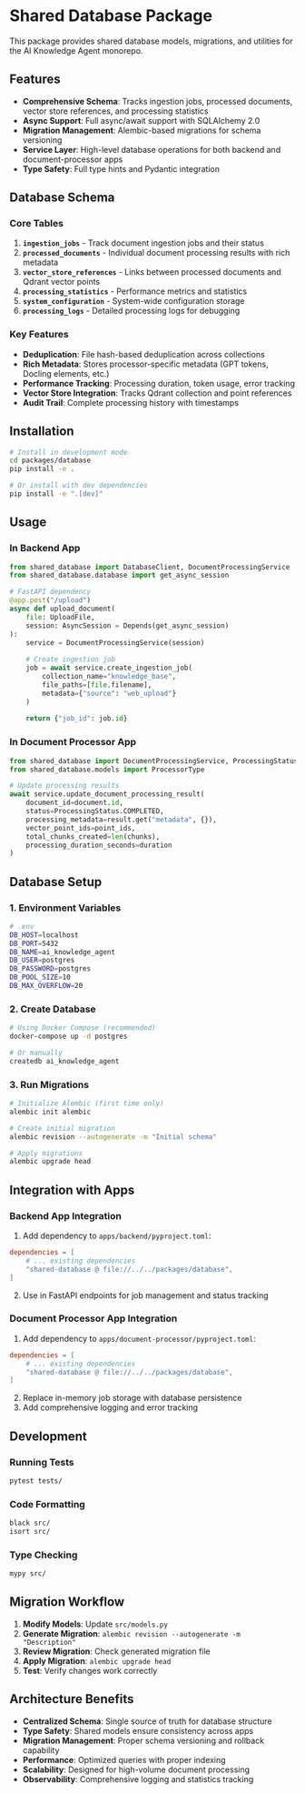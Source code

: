 # Shared Database Package

This package provides shared database models, migrations, and utilities for the AI Knowledge Agent monorepo.

## Features

- **Comprehensive Schema**: Tracks ingestion jobs, processed documents, vector store references, and processing statistics
- **Async Support**: Full async/await support with SQLAlchemy 2.0
- **Migration Management**: Alembic-based migrations for schema versioning
- **Service Layer**: High-level database operations for both backend and document-processor apps
- **Type Safety**: Full type hints and Pydantic integration

## Database Schema

### Core Tables

1. **`ingestion_jobs`** - Track document ingestion jobs and their status
2. **`processed_documents`** - Individual document processing results with rich metadata
3. **`vector_store_references`** - Links between processed documents and Qdrant vector points
4. **`processing_statistics`** - Performance metrics and statistics
5. **`system_configuration`** - System-wide configuration storage
6. **`processing_logs`** - Detailed processing logs for debugging

### Key Features

- **Deduplication**: File hash-based deduplication across collections
- **Rich Metadata**: Stores processor-specific metadata (GPT tokens, Docling elements, etc.)
- **Performance Tracking**: Processing duration, token usage, error tracking
- **Vector Store Integration**: Tracks Qdrant collection and point references
- **Audit Trail**: Complete processing history with timestamps

## Installation

```bash
# Install in development mode
cd packages/database
pip install -e .

# Or install with dev dependencies
pip install -e ".[dev]"
```

## Usage

### In Backend App

```python
from shared_database import DatabaseClient, DocumentProcessingService
from shared_database.database import get_async_session

# FastAPI dependency
@app.post("/upload")
async def upload_document(
    file: UploadFile,
    session: AsyncSession = Depends(get_async_session)
):
    service = DocumentProcessingService(session)
    
    # Create ingestion job
    job = await service.create_ingestion_job(
        collection_name="knowledge_base",
        file_paths=[file.filename],
        metadata={"source": "web_upload"}
    )
    
    return {"job_id": job.id}
```

### In Document Processor App

```python
from shared_database import DocumentProcessingService, ProcessingStatus
from shared_database.models import ProcessorType

# Update processing results
await service.update_document_processing_result(
    document_id=document.id,
    status=ProcessingStatus.COMPLETED,
    processing_metadata=result.get("metadata", {}),
    vector_point_ids=point_ids,
    total_chunks_created=len(chunks),
    processing_duration_seconds=duration
)
```

## Database Setup

### 1. Environment Variables

```bash
# .env
DB_HOST=localhost
DB_PORT=5432
DB_NAME=ai_knowledge_agent
DB_USER=postgres
DB_PASSWORD=postgres
DB_POOL_SIZE=10
DB_MAX_OVERFLOW=20
```

### 2. Create Database

```bash
# Using Docker Compose (recommended)
docker-compose up -d postgres

# Or manually
createdb ai_knowledge_agent
```

### 3. Run Migrations

```bash
# Initialize Alembic (first time only)
alembic init alembic

# Create initial migration
alembic revision --autogenerate -m "Initial schema"

# Apply migrations
alembic upgrade head
```

## Integration with Apps

### Backend App Integration

1. Add dependency to `apps/backend/pyproject.toml`:
```toml
dependencies = [
    # ... existing dependencies
    "shared-database @ file://../../packages/database",
]
```

2. Use in FastAPI endpoints for job management and status tracking

### Document Processor App Integration

1. Add dependency to `apps/document-processor/pyproject.toml`:
```toml
dependencies = [
    # ... existing dependencies
    "shared-database @ file://../../packages/database",
]
```

2. Replace in-memory job storage with database persistence
3. Add comprehensive logging and error tracking

## Development

### Running Tests

```bash
pytest tests/
```

### Code Formatting

```bash
black src/
isort src/
```

### Type Checking

```bash
mypy src/
```

## Migration Workflow

1. **Modify Models**: Update `src/models.py`
2. **Generate Migration**: `alembic revision --autogenerate -m "Description"`
3. **Review Migration**: Check generated migration file
4. **Apply Migration**: `alembic upgrade head`
5. **Test**: Verify changes work correctly

## Architecture Benefits

- **Centralized Schema**: Single source of truth for database structure
- **Type Safety**: Shared models ensure consistency across apps
- **Migration Management**: Proper schema versioning and rollback capability
- **Performance**: Optimized queries with proper indexing
- **Scalability**: Designed for high-volume document processing
- **Observability**: Comprehensive logging and statistics tracking